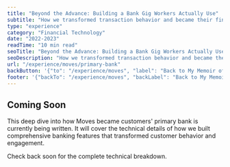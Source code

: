 ```yaml
---
title: "Beyond the Advance: Building a Bank Gig Workers Actually Use"
subtitle: "How we transformed transaction behavior and became their financial home base"
type: "experience"
category: "Financial Technology"
date: "2022-2023"
readTime: "10 min read"
seoTitle: "Beyond the Advance: Building a Bank Gig Workers Actually Use - Liam Duncan"
seoDescription: "How we transformed transaction behavior and became their financial home base with comprehensive banking features."
url: "/experience/moves/primary-bank"
backButton: '{"to": "/experience/moves", "label": "Back to My Memoir of Moves"}'
footer: '{"backTo": "/experience/moves", "backLabel": "Back to My Memoir of Moves"}'
---
```


## Coming Soon

This deep dive into how Moves became customers' primary bank is currently being written. It will cover the technical details of how we built comprehensive banking features that transformed customer behavior and engagement.

Check back soon for the complete technical breakdown.
